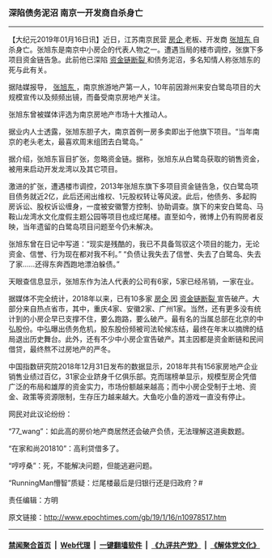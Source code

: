### 深陷债务泥沼 南京一开发商自杀身亡
------------------------

<p>
 【大纪元2019年01月16日讯】近日，江苏南京民营
 <a href="http://www.epochtimes.com/gb/tag/%E6%88%BF%E4%BC%81.html">
  房企
 </a>
 老板、开发商
 <a href="http://www.epochtimes.com/gb/tag/%E5%BC%A0%E6%97%AD%E4%B8%9C.html">
  张旭东
 </a>
 自杀身亡。张旭东是南京中小房企的代表人物之一。遭遇当局的楼市调控，张旗下多项目资金链告急。此前他已深陷
 <a href="http://www.epochtimes.com/gb/tag/%E8%B5%84%E9%87%91%E9%93%BE%E6%96%AD%E8%A3%82.html">
  资金链断裂
 </a>
 和债务泥沼，多名知情人称张旭东的死与此有关。
</p>
<p>
 据陆媒报导，
 <a href="http://www.epochtimes.com/gb/tag/%E5%BC%A0%E6%97%AD%E4%B8%9C.html">
  张旭东
 </a>
 ，南京旅游地产第一人，10年前因滁州来安白鹭岛项目的大规模宣传以及频频出镜，而备受南京房地产关注。
</p>
<p>
 张旭东曾被媒体评选为南京房地产市场十大推动人。
</p>
<p>
 据业内人士透露，张旭东胆子大，南京首例一房多卖即出于他旗下项目。“当年南京的老头老太，最喜欢周末组团去白鹭岛。”
</p>
<p>
 据介绍，张旭东盲目扩张，忽略资金链。据称，张旭东从白鹭岛获取的销售资金，被用来启动开发龙湾以及其它项目。
</p>
<p>
 激进的扩张，遭遇楼市调控，2013年张旭东旗下多项目资金链告急，仅白鹭岛项目债务就近2亿，此后还闹出维权、1元股权转让等风波。此后，他债务、多起购房诉讼、股权诉讼缠身，一度被安徽警方控制、协助调查。旗下的来安白鹭岛、马鞍山龙湾水文化度假主题公园等项目也成烂尾楼。直至如今，微博上仍有购房者反映，当年遗留的白鹭岛项目问题至今仍未解决。
</p>
<p>
 张旭东曾在日记中写道：“现实是残酷的，我已不具备驾驭这个项目的能力，无论资金、信誉、行为现在都对我不利。” “负债让我失去了信誉、失去了白鹭岛、失去了家……还得东奔西跑地漂泊躲债。”
</p>
<p>
 天眼查信息显示，张旭东作为法人代表的公司有6家，5家已经吊销，一家在业。
</p>
<p>
 据媒体不完全统计，2018年以来，已有10多家
 <a href="http://www.epochtimes.com/gb/tag/%E6%88%BF%E4%BC%81.html">
  房企
 </a>
 因
 <a href="http://www.epochtimes.com/gb/tag/%E8%B5%84%E9%87%91%E9%93%BE%E6%96%AD%E8%A3%82.html">
  资金链断裂
 </a>
 宣告破产。大部分来自热点省市，其中，重庆4家、安徽2家、广州1家。当然，还有更多没有统计到的小房企早已支撑不住，要么跑路，要么破产。最有名的当属总部在北京的中弘股份。中弘曝出债务危机，股东股份频被司法轮候冻结，最终在年末以摘牌的结局退出历史舞台。此外，还有不少中小房企宣告破产。其主因都是资金断链和民间借贷，最终熬不过房地产的严冬。
</p>
<p>
 中国指数研究院2018年12月31日发布的数据显示，2018年共有156家房地产企业销售业绩过百亿，31家企业跻身千亿俱乐部。克而瑞榜单显示，规模型房企凭借广泛的布局和雄厚的资金实力，市场份额越来越高；而中小房企受制于土地、资金、政策等资源限制，生存压力越来越大。大鱼吃小鱼的游戏一直没有停止。
</p>
<p>
 网民对此议论纷纷：
</p>
<p>
 “77_wang”：如此高的房价地产商居然还会破产负债，无法理解这道奥数题。
</p>
<p>
 “在家和尚201810”：高利贷借多了。
</p>
<p>
 “哼哼桑”：死，不能解决问题，但能逃避问题。
</p>
<p>
 “RunningMan懵智”质疑：烂尾楼最后是归银行还是归政府？#
</p>
<p>
 责任编辑：方明
</p>

原文链接：http://www.epochtimes.com/gb/19/1/16/n10978517.htm


------------------------
#### [禁闻聚合首页](https://github.com/gfw-breaker/banned-news/blob/master/README.md) &nbsp;|&nbsp; [Web代理](https://github.com/gfw-breaker/open-proxy/blob/master/README.md) &nbsp;|&nbsp; [一键翻墙软件](https://github.com/gfw-breaker/nogfw/blob/master/README.md) &nbsp;|&nbsp; [《九评共产党》](https://github.com/gfw-breaker/9ping.md/blob/master/README.md#九评之一评共产党是什么) &nbsp;|&nbsp; [《解体党文化》](https://github.com/gfw-breaker/jtdwh.md/blob/master/README.md#绪论)